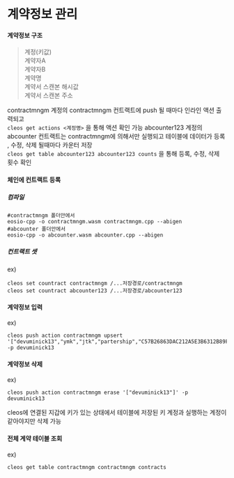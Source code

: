 # 계약정보 관리

#### 계약정보 구조
 > 계정(키값) \
  계약자A \
  계약자B \
  계약명 \
  계약서 스캔본 해시값 \
  계약서 스캔본 주소
 
contractmngm 계정의 contractmngm 컨트랙트에 push 될 때마다 인라인 액션 출력되고 \
```cleos get actions <계정명>``` 을 통해 액션 확인 가능
abcounter123 계정의 abcounter 컨트랙트는 contractmngm에 의해서만 실행되고 테이블에 데이터가 등록 , 수정, 삭제 될때마다 카운터 저장 \
```cleos get table abcounter123 abcounter123 counts``` 을 통해 등록, 수정, 삭제 횟수 확인 
  
  
#### 체인에 컨트랙트 등록
##### 컴파일
```
#contractmngm 폴더안에서
eosio-cpp -o contractmngm.wasm contractmngm.cpp --abigen
#abcounter 폴더안에서
eosio-cpp -o abcounter.wasm abcounter.cpp --abigen
```
##### 컨트랙트 셋
ex)
```
cleos set countract contractmngm /...저장경로/contractmngm 
cleos set countract abcounter123 /...저장경로/abcounter123
```

#### 계약정보 입력
ex)
```
cleos push action contractmngm upsert '["devuminick13","ymk","jtk","partership","C57B26863DAC212A5E3B6312B89FFCF36583CF1D","drive.google.com"]' -p devuminick13
```

#### 계약정보 삭제
ex)
```
cleos push action contractmngm erase '["devuminick13"]' -p devuminick13
```
cleos에 연결된 지갑에 키가 있는 상태에서 테이블에 저장된 키 계정과 실행하는 계정이 같아야지만 삭제 가능

#### 전체 계약 테이블 조회
ex)
```
cleos get table contractmngm contractmngm contracts
```
